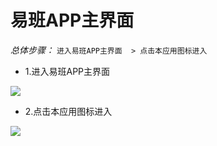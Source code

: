 # 易班APP主界面

*总体步骤：* `进入易班APP主界面  > 点击本应用图标进入`

- 1.进入易班APP主界面

![](https://tva1.sinaimg.cn/large/006y8mN6ly1g6t69mt8nbj30i00v20w2.jpg)

- 2.点击本应用图标进入

![](https://tva1.sinaimg.cn/large/006y8mN6ly1g6t6jt3z49j30hu0uqjup.jpg)
